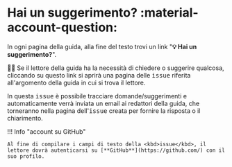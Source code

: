 # Hai un suggerimento? :material-account-question:

In ogni pagina della guida, alla fine del testo trovi un link "**💡 Hai un suggerimento?**".

🙋🏻 Se il lettore della guida ha la necessità di chiedere o suggerire qualcosa, cliccando su questo link si aprirà una pagina delle <kbd>issue</kbd> riferita all'argomento della guida in cui si trova il lettore.

In questa <kbd>issue</kbd> è possibile tracciare domande/suggerimenti e automaticamente verrà inviata un email ai redattori della guida, che torneranno nella pagina dell'<kbd>issue</kbd> creata per fornire la risposta o il chiarimento.

!!! Info "account su GitHub"

    Al fine di compilare i campi di testo della <kbd>issue</kbd>, il lettore dovrà autenticarsi su [**GitHub**](https://github.com/) con il suo profilo.
